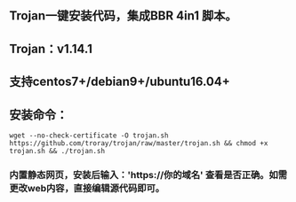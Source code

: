 ## Trojan一键安装代码，集成BBR 4in1 脚本。
## Trojan：v1.14.1
## 支持centos7+/debian9+/ubuntu16.04+
## 安装命令：
`wget --no-check-certificate -O trojan.sh https://github.com/troray/trojan/raw/master/trojan.sh && chmod +x trojan.sh && ./trojan.sh`

### 内置静态网页，安装后输入：'https://你的域名' 查看是否正确。如需更改web内容，直接编辑源代码即可。
